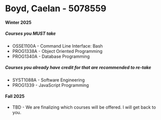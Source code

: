 # Boyd, Caelan - 5078559

#### Winter 2025

##### Courses you MUST take

* OSSE1100A - Command Line Interface: Bash
* PROG1338A - Object Oriented Programming
* PROG1340A - Database Programming

##### Courses you already have credit for that are recommended to re-take

* SYST1088A - Software Engineering
* PROG1339 - JavaScript Programming

#### Fall 2025

* TBD - We are finalizing which courses will be offered.  I will get back to you.  
